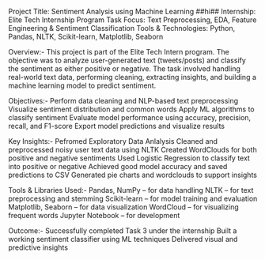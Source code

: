 Project Title: Sentiment Analysis using Machine Learning ##hi##
Internship: Elite Tech Internship Program
Task Focus: Text Preprocessing, EDA, Feature Engineering & Sentiment Classification
Tools & Technologies: Python, Pandas, NLTK, Scikit-learn, Matplotlib, Seaborn

Overview:-
This project is part of the Elite Tech Intern program. The objective was to analyze user-generated text (tweets/posts) and classify the sentiment as either positive or negative. The task involved handling real-world text data, performing cleaning, extracting insights, and building a machine learning model to predict sentiment.

Objectives:-
Perform data cleaning and NLP-based text preprocessing
Visualize sentiment distribution and common words
Apply ML algorithms to classify sentiment
Evaluate model performance using accuracy, precision, recall, and F1-score
Export model predictions and visualize results

Key Insights:-
Pefromed Exploratory Data Anlalysis
Cleaned and preprocessed noisy user text data using NLTK
Created WordClouds for both positive and negative sentiments
Used Logistic Regression to classify text into positive or negative
Achieved good model accuracy and saved predictions to CSV
Generated pie charts and wordclouds to support insights

Tools & Libraries Used:-
Pandas, NumPy – for data handling
NLTK – for text preprocessing and stemming
Scikit-learn – for model training and evaluation
Matplotlib, Seaborn – for data visualization
WordCloud – for visualizing frequent words
Jupyter Notebook – for development

Outcome:-
Successfully completed Task 3 under the internship
Built a working sentiment classifier using ML techniques
Delivered visual and predictive insights
